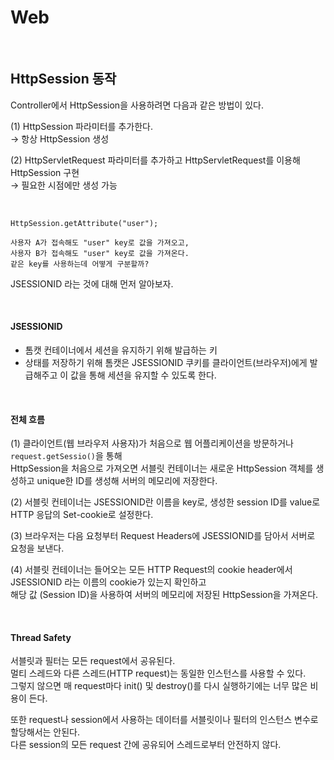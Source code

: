 # Web   
<br />    

## HttpSession 동작   
Controller에서 HttpSession을 사용하려면 다음과 같은 방법이 있다.     

(1) HttpSession 파라미터를 추가한다.   
→ 항상 HttpSession 생성    

(2) HttpServletRequest 파라미터를 추가하고 HttpServletRequest를 이용해 HttpSession 구현      
→ 필요한 시점에만 생성 가능     

<br />  

```
HttpSession.getAttribute("user");

사용자 A가 접속해도 "user" key로 값을 가져오고, 
사용자 B가 접속해도 "user" key로 값을 가져온다. 
같은 key를 사용하는데 어떻게 구분할까?
```

JSESSIONID 라는 것에 대해 먼저 알아보자.

<br />

#### JSESSIONID 
* 톰캣 컨테이너에서 세션을 유지하기 위해 발급하는 키 
* 상태를 저장하기 위해 톰캣은 JSESSIONID 쿠키를 클라이언트(브라우저)에게 발급해주고 이 값을 통해 세션을 유지할 수 있도록 한다. 

<br />

#### 전체 흐름 
(1) 클라이언트(웹 브라우저 사용자)가 처음으로 웹 어플리케이션을 방문하거나 `request.getSessio()`을 통해      
HttpSession을 처음으로 가져오면 서블릿 컨테이너는 새로운 HttpSession 객체를 생성하고 unique한 ID를 생성해 서버의 메모리에 저장한다.     

(2) 서블릿 컨테이너는 JSESSIONID란 이름을 key로, 생성한 session ID를 value로      
HTTP 응답의 Set-cookie로 설정한다.    

(3) 브라우저는 다음 요청부터 Request Headers에 JSESSIONID를 담아서 서버로 요청을 보낸다.    

(4) 서블릿 컨테이너는 들어오는 모든 HTTP Request의 cookie header에서 JSESSIONID 라는 이름의 cookie가 있는지 확인하고      
해당 값 (Session ID)을 사용하여 서버의 메모리에 저장된 HttpSession을 가져온다.      

<br />

#### Thread Safety 
서블릿과 필터는 모든 request에서 공유된다.    
멀티 스레드와 다른 스레드(HTTP request)는 동일한 인스턴스를 사용할 수 있다.   
그렇지 않으면 매 request마다 init() 및 destroy()를 다시 실행하기에는 너무 많은 비용이 든다.    

또한 request나 session에서 사용하는 데이터를 서블릿이나 필터의 인스턴스 변수로 할당해서는 안된다.    
다른 session의 모든 request 간에 공유되어 스레드로부터 안전하지 않다.   


